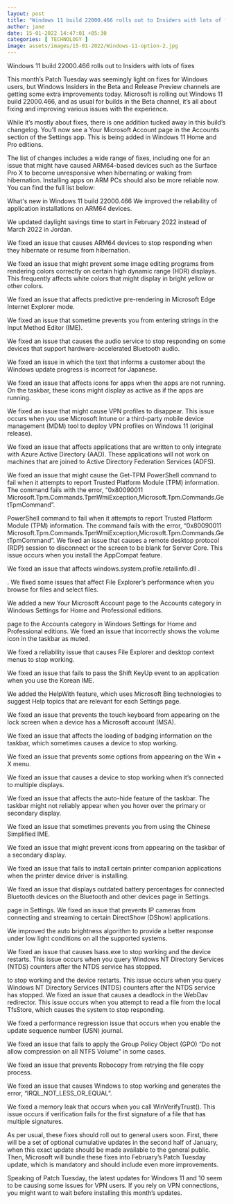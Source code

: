```yaml
---
layout: post
title: "Windows 11 build 22000.466 rolls out to Insiders with lots of fixes"
author: jane 
date: 15-01-2022 14:47:01 +05:30 
categories: [ TECHNOLOGY ] 
image: assets/images/15-01-2022/Windows-11-option-2.jpg
---
```

Windows 11 build 22000.466 rolls out to Insiders with lots of fixes

This month’s Patch Tuesday was seemingly light on fixes for Windows users, but Windows Insiders in the Beta and Release Preview channels are getting some extra improvements today. Microsoft is rolling out Windows 11 build 22000.466, and as usual for builds in the Beta channel, it’s all about fixing and improving various issues with the experience.

While it’s mostly about fixes, there is one addition tucked away in this build’s changelog. You’ll now see a Your Microsoft Account page in the Accounts section of the Settings app. This is being added in Windows 11 Home and Pro editions.

The list of changes includes a wide range of fixes, including one for an issue that might have caused ARM64-based devices such as the Surface Pro X to become unresponsive when hibernating or waking from hibernation. Installing apps on ARM PCs should also be more reliable now. You can find the full list below:

What's new in Windows 11 build 22000.466 We improved the reliability of application installations on ARM64 devices.

We updated daylight savings time to start in February 2022 instead of March 2022 in Jordan.

We fixed an issue that causes ARM64 devices to stop responding when they hibernate or resume from hibernation.

We fixed an issue that might prevent some image editing programs from rendering colors correctly on certain high dynamic range (HDR) displays. This frequently affects white colors that might display in bright yellow or other colors.

We fixed an issue that affects predictive pre-rendering in Microsoft Edge Internet Explorer mode.

We fixed an issue that sometime prevents you from entering strings in the Input Method Editor (IME).

We fixed an issue that causes the audio service to stop responding on some devices that support hardware-accelerated Bluetooth audio.

We fixed an issue in which the text that informs a customer about the Windows update progress is incorrect for Japanese.

We fixed an issue that affects icons for apps when the apps are not running. On the taskbar, these icons might display as active as if the apps are running.

We fixed an issue that might cause VPN profiles to disappear. This issue occurs when you use Microsoft Intune or a third-party mobile device management (MDM) tool to deploy VPN profiles on Windows 11 (original release).

We fixed an issue that affects applications that are written to only integrate with Azure Active Directory (AAD). These applications will not work on machines that are joined to Active Directory Federation Services (ADFS).

We fixed an issue that might cause the Get-TPM PowerShell command to fail when it attempts to report Trusted Platform Module (TPM) information. The command fails with the error, “0x80090011 Microsoft.Tpm.Commands.TpmWmiException,Microsoft.Tpm.Commands.GetTpmCommand”.

PowerShell command to fail when it attempts to report Trusted Platform Module (TPM) information. The command fails with the error, “0x80090011 Microsoft.Tpm.Commands.TpmWmiException,Microsoft.Tpm.Commands.GetTpmCommand”. We fixed an issue that causes a remote desktop protocol (RDP) session to disconnect or the screen to be blank for Server Core. This issue occurs when you install the AppCompat feature.

We fixed an issue that affects windows.system.profile.retailinfo.dll .

. We fixed some issues that affect File Explorer’s performance when you browse for files and select files.

We added a new Your Microsoft Account page to the Accounts category in Windows Settings for Home and Professional editions.

page to the Accounts category in Windows Settings for Home and Professional editions. We fixed an issue that incorrectly shows the volume icon in the taskbar as muted.

We fixed a reliability issue that causes File Explorer and desktop context menus to stop working.

We fixed an issue that fails to pass the Shift KeyUp event to an application when you use the Korean IME.

We added the HelpWith feature, which uses Microsoft Bing technologies to suggest Help topics that are relevant for each Settings page.

We fixed an issue that prevents the touch keyboard from appearing on the lock screen when a device has a Microsoft account (MSA).

We fixed an issue that affects the loading of badging information on the taskbar, which sometimes causes a device to stop working.

We fixed an issue that prevents some options from appearing on the Win + X menu.

We fixed an issue that causes a device to stop working when it’s connected to multiple displays.

We fixed an issue that affects the auto-hide feature of the taskbar. The taskbar might not reliably appear when you hover over the primary or secondary display.

We fixed an issue that sometimes prevents you from using the Chinese Simplified IME.

We fixed an issue that might prevent icons from appearing on the taskbar of a secondary display.

We fixed an issue that fails to install certain printer companion applications when the printer device driver is installing.

We fixed an issue that displays outdated battery percentages for connected Bluetooth devices on the Bluetooth and other devices page in Settings.

page in Settings. We fixed an issue that prevents IP cameras from connecting and streaming to certain DirectShow (DShow) applications.

We improved the auto brightness algorithm to provide a better response under low light conditions on all the supported systems.

We fixed an issue that causes lsass.exe to stop working and the device restarts. This issue occurs when you query Windows NT Directory Services (NTDS) counters after the NTDS service has stopped.

to stop working and the device restarts. This issue occurs when you query Windows NT Directory Services (NTDS) counters after the NTDS service has stopped. We fixed an issue that causes a deadlock in the WebDav redirector. This issue occurs when you attempt to read a file from the local TfsStore, which causes the system to stop responding.

We fixed a performance regression issue that occurs when you enable the update sequence number (USN) journal.

We fixed an issue that fails to apply the Group Policy Object (GPO) “Do not allow compression on all NTFS Volume” in some cases.

We fixed an issue that prevents Robocopy from retrying the file copy process.

We fixed an issue that causes Windows to stop working and generates the error, “IRQL_NOT_LESS_OR_EQUAL”.

We fixed a memory leak that occurs when you call WinVerifyTrust(). This issue occurs if verification fails for the first signature of a file that has multiple signatures.

As per usual, these fixes should roll out to general users soon. First, there will be a set of optional cumulative updates in the second half of January, when this exact update should be made available to the general public. Then, Microsoft will bundle these fixes into February’s Patch Tuesday update, which is mandatory and should include even more improvements.

Speaking of Patch Tuesday, the latest updates for Windows 11 and 10 seem to be causing some issues for VPN users. If you rely on VPN connections, you might want to wait before installing this month’s updates.